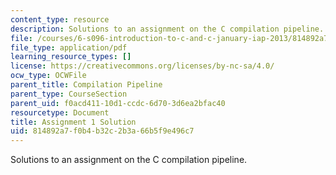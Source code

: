 ```yaml
---
content_type: resource
description: Solutions to an assignment on the C compilation pipeline.
file: /courses/6-s096-introduction-to-c-and-c-january-iap-2013/814892a7f0b4b32c2b3a66b5f9e496c7_MIT6_S096_IAP13_assn1_sol.pdf
file_type: application/pdf
learning_resource_types: []
license: https://creativecommons.org/licenses/by-nc-sa/4.0/
ocw_type: OCWFile
parent_title: Compilation Pipeline
parent_type: CourseSection
parent_uid: f0acd411-10d1-ccdc-6d70-3d6ea2bfac40
resourcetype: Document
title: Assignment 1 Solution
uid: 814892a7-f0b4-b32c-2b3a-66b5f9e496c7
---
```

Solutions to an assignment on the C compilation pipeline.